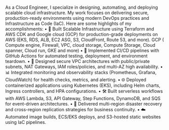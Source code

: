 As a Cloud Engineer, I specialize in designing, automating, and deploying scalable cloud infrastructure. My work focuses on delivering secure, production-ready environments using modern DevOps practices and Infrastructure as Code (IaC). Here are some highlights of my accomplishments:
•	🚀 Built Scalable Infrastructure using Terraform and AWS CDK and Google cloud (GCP) for production-grade deployments on AWS (EKS, RDS, ALB, EC2 ASG, S3, CloudFront, Route 53, and more). GCP ( Compute engine, Firewall, VPC, cloud storage, Compute Storage, Cloud spanner, Cloud run, GKE and more)
	•	🔁 Implemented CI/CD pipelines with GitHub Actions for automated testing, deployment, and environment teardown.
	•	🔐 Designed secure VPC architectures with public/private subnets, NAT Gateways, IAM roles/policies, and multi-AZ high availability.
	•	📊 Integrated monitoring and observability stacks (Prometheus, Grafana, CloudWatch) for health checks, metrics, and alerting.
	•	🌐 Deployed containerized applications using Kubernetes (EKS), including Helm charts, Ingress controllers, and HPA configurations.
	•	🛠️ Built serverless workflows with AWS Lambda, S3, API Gateway, Step Functions, DynamoDB, and SQS for event-driven architectures.
	•	🔁 Delivered multi-region disaster recovery and cross-region replication strategies for business continuity.
	•	☁️ Automated image builds, ECS/EKS deploys, and S3-hosted static websites using IaC pipelines.
